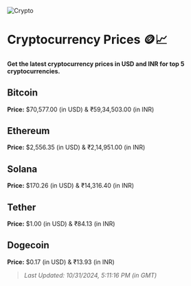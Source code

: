 
![Crypto](https://www.techguide.com.au/wp-content/uploads/2020/11/crypto3.jpeg)

# Cryptocurrency Prices 🪙📈

#### Get the latest cryptocurrency prices in USD and INR for top 5 cryptocurrencies.

## Bitcoin

**Price:** $70,577.00 (in USD) & ₹59,34,503.00 (in INR)

## Ethereum

**Price:** $2,556.35 (in USD) & ₹2,14,951.00 (in INR)

## Solana

**Price:** $170.26 (in USD) & ₹14,316.40 (in INR)

## Tether

**Price:** $1.00 (in USD) & ₹84.13 (in INR)

## Dogecoin

**Price:** $0.17 (in USD) & ₹13.93 (in INR)

> _Last Updated: 10/31/2024, 5:11:16 PM (in GMT)_
